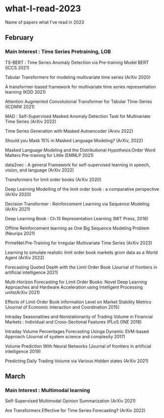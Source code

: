 # what-I-read-2023
Name of papers what I've read in 2023

## February
### Main Interest : Time Series Pretraining, LOB

TS-BERT : Time Series Anomaly Detection via Pre-training Model BERT (ICCS 2021)

Tabular Transformers for modeling multivariate time series (ArXiv 2020)

A transformer-based framework for multivariate time series representation learning (KDD 2021)

Attention Augmented Convolutional Transformer for Tabular TIme-Series (ICDMW 2021)

MAD : Self-Supervised Masked Anomaly Detection Task for Multivariate Time Series (ArXiv 2022) 

Time Series Generation with Masked Autoencoder (Arxiv 2022)

Should you Mask 15% in Masked Language Modeling? (ArXiv, 2022)

Masked Language Modeling and the Distributional Hypothesis:Order Word Matters Pre-training for Little (EMNLP 2021)

data2vec : A general Framework for self-supervised learning in speech, vision, and language (ArXiv 2022)

Transformers for limit order books (ArXiv 2020)

Deep Learning Modelling of the limit order book : a comparative perspective (ArXiv 2020)

Decision Transformer : Reinforcement Learning via Sequence Modeling (ArXiv 2021)

Deep Learning Book : Ch.15 Representation Learning (MIT Press, 2016)

Offline Reinforcement learning as One Big Sequence Modeling Problem (Neurips 2021)

PrimeNet:Pre-Training for Irregular Multivariate Time Series (ArXiv 2023)

Learning to simulate realistic limit order book markets grom data as a World Agent (ArXiv 2022)

Forecasting Quoted Depth with the Limit Order Book (Journal of frontiers in artificial intelligence 2021)

Multi-Horizon Forecasting for Limit Order Books: Novel Deep Learning Approaches and Hardware Acceleration using Intelligent Processing units(ArXiv 2021)

Effects of Limit Order Book Information Level on Market Stability Metrics (Journal of Economic Interaction and Coordination 2015)

Intraday Seasonalities and Nonstationarity of Trading Volume in Financial Markets : Individual and Cross-Sectional Features (PLoS ONE 2016)

Intraday Volume Percentages Forecasting Usinga Dynamic SVM-based Approach (Journal of system science and complexity 2017)

Volume Prediction With Neural Networks (Journal of frontiers in artificial intelligence 2019)

Predicting Daily Trading Volume via Various Hidden states (ArXiv 2021)

## March
### Main Interest : Multimodal learning

Self-Supervised Multimodal Opinion Summarization (ArXiv 2021)

Are Transformers Effective for Time Series Forecasting? (ArXiv 2022)
